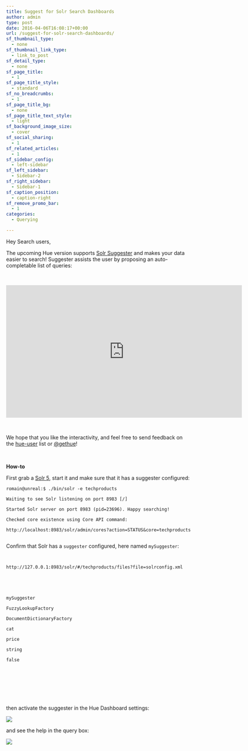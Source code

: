 ```yaml
---
title: Suggest for Solr Search Dashboards
author: admin
type: post
date: 2016-04-06T16:08:17+00:00
url: /suggest-for-solr-search-dashboards/
sf_thumbnail_type:
  - none
sf_thumbnail_link_type:
  - link_to_post
sf_detail_type:
  - none
sf_page_title:
  - 1
sf_page_title_style:
  - standard
sf_no_breadcrumbs:
  - 1
sf_page_title_bg:
  - none
sf_page_title_text_style:
  - light
sf_background_image_size:
  - cover
sf_social_sharing:
  - 1
sf_related_articles:
  - 1
sf_sidebar_config:
  - left-sidebar
sf_left_sidebar:
  - Sidebar-2
sf_right_sidebar:
  - Sidebar-1
sf_caption_position:
  - caption-right
sf_remove_promo_bar:
  - 1
categories:
  - Querying

---
```

Hey Search users,

The upcoming Hue version supports [Solr Suggester][1] and makes your data easier to search! Suggester assists the user by proposing an auto-completable list of queries:

&nbsp;

<iframe src="https://player.vimeo.com/video/161792073?dnt=1&app_id=122963" width="640" height="360" frameborder="0" title="Hadoop mini tutorial - Suggest for Solr Search Dashboards" allow="autoplay; fullscreen" allowfullscreen></iframe>

&nbsp;

We hope that you like the interactivity, and feel free to send feedback on the [hue-user][2] list or [@gethue][3]!

&nbsp;

**How-to**

First grab a [Solr 5][4], start it and make sure that it has a suggester configured:

<pre><code class="bash">romain@unreal:$ ./bin/solr -e techproducts

Waiting to see Solr listening on port 8983 [/]

Started Solr server on port 8983 (pid=23696). Happy searching!

Checked core existence using Core API command:

http://localhost:8983/solr/admin/cores?action=STATUS&core=techproducts

</code></pre>

Confirm that Solr has a `suggester` configured, here named `mySuggester`:

<pre><code class="bash">

http://127.0.0.1:8983/solr/#/techproducts/files?file=solrconfig.xml

<searchComponent name="suggest" class="solr.SuggestComponent">

<lst name="suggester">

<str name="name">mySuggester</str>

<str name="lookupImpl">FuzzyLookupFactory</str>

<str name="dictionaryImpl">DocumentDictionaryFactory</str>

<str name="field">cat</str>

<str name="weightField">price</str>

<str name="suggestAnalyzerFieldType">string</str>

<str name="buildOnStartup">false</str>

</lst>

</searchComponent>

</code></pre>

&nbsp;

then activate the suggester in the Hue Dashboard settings:

<img src="https://cdn.gethue.com/uploads/2016/04/suggester-settings.png" />

and see the help in the query box:

<img src="https://cdn.gethue.com/uploads/2016/04/search-suggest.png" />

 [1]: https://cwiki.apache.org/confluence/display/solr/Suggester
 [2]: http://groups.google.com/a/cloudera.org/group/hue-user
 [3]: https://twitter.com/gethue
 [4]: http://yonik.com/download/
